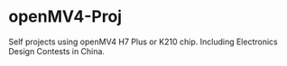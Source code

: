 # openMV4-Proj
Self projects using openMV4 H7 Plus or K210 chip. Including Electronics Design Contests in China.
